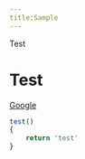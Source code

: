 ```yaml
---
title:Sample
---
```


Test

# Test

[Google](http://google.com "Title")

```js
test()
{
    return 'test'
}
```